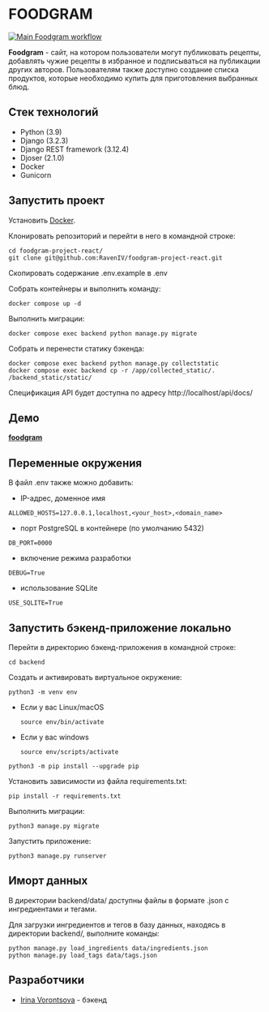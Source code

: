 # FOODGRAM

[![Main Foodgram workflow](https://github.com/RavenIV/foodgram-project-react/actions/workflows/main.yml/badge.svg)](https://github.com/RavenIV/foodgram-project-react/actions/workflows/main.yml)

**Foodgram** - сайт, на котором пользователи могут публиковать рецепты, 
добавлять чужие рецепты в избранное и подписываться на публикации других авторов. 
Пользователям также доступно создание списка продуктов, которые необходимо купить 
для приготовления выбранных блюд.


## Стек технологий

* Python (3.9)
* Django (3.2.3)
* Django REST framework (3.12.4)
* Djoser (2.1.0)
* Docker
* Gunicorn


## Запустить проект 

Установить [Docker](https://www.docker.com/).

Клонировать репозиторий и перейти в него в командной строке:

```
cd foodgram-project-react/
git clone git@github.com:RavenIV/foodgram-project-react.git
```

Скопировать содержание .env.example в .env

Собрать контейнеры и выполнить команду:

```
docker compose up -d
```

Выполнить миграции:
```
docker compose exec backend python manage.py migrate
```

Собрать и перенести статику бэкенда:

```
docker compose exec backend python manage.py collectstatic
docker compose exec backend cp -r /app/collected_static/. /backend_static/static/
```

Спецификация API будет доступна по адресу http://localhost/api/docs/


## Демо

[**foodgram**](https://foodgram-iv.sytes.net/)


## Переменные окружения


В файл .env также можно добавить:

* IP-адрес, доменное имя

```
ALLOWED_HOSTS=127.0.0.1,localhost,<your_host>,<domain_name>
```

* порт PostgreSQL в контейнере (по умолчанию 5432)

```
DB_PORT=0000
``` 

* включение режима разработки

```
DEBUG=True
``` 

* использование SQLite

```
USE_SQLITE=True
```

## Запустить бэкенд-приложение локально

Перейти в директорию бэкенд-приложения в командной строке:

```
cd backend
```

Cоздать и активировать виртуальное окружение:

```
python3 -m venv env
```

* Если у вас Linux/macOS

    ```
    source env/bin/activate
    ```

* Если у вас windows

    ```
    source env/scripts/activate
    ```

```
python3 -m pip install --upgrade pip
```

Установить зависимости из файла requirements.txt:

```
pip install -r requirements.txt
```

Выполнить миграции:

```
python3 manage.py migrate
```

Запустить приложение:

```
python3 manage.py runserver
```

## Иморт данных

В директории backend/data/ доступны файлы в формате .json с ингредиентами и тегами.

Для загрузки ингредиентов и тегов в базу данных, находясь в директории backend/, выполните команды:

```
python manage.py load_ingredients data/ingredients.json
python manage.py load_tags data/tags.json
```


## Разработчики


* [Irina Vorontsova](https://github.com/RavenIV) - бэкенд